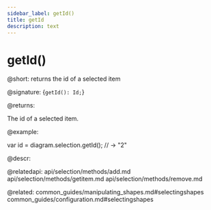 ```yaml
---
sidebar_label: getId()
title: getId
description: text
---
```


# getId()

@short: returns the id of a selected item

@signature: {`getId(): Id;`}

@returns:

The id of a selected item.

@example:

var id = diagram.selection.getId(); // -> "2"

@descr:

@relatedapi:
api/selection/methods/add.md
api/selection/methods/getitem.md
api/selection/methods/remove.md

@related:
common_guides/manipulating_shapes.md#selectingshapes
common_guides/configuration.md#selectingshapes
